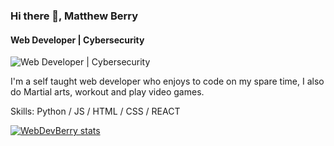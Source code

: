 ### Hi there 👋, Matthew Berry
#### Web Developer | Cybersecurity
![Web Developer | Cybersecurity](https://WebDevBerry.github.io/github-profile-readme-generator/images/banner.png)

I'm a self taught web developer who enjoys to code on my spare time, I also do Martial arts, workout and play video games.

Skills: Python / JS / HTML / CSS / REACT 






[![WebDevBerry stats](https://github-readme-stats.vercel.app/api?username=WebDevBerry)](https://github.com/WebDevBerry/github-readme-stats)
